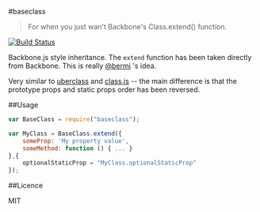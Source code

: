 #baseclass

> For when you just wan't Backbone's Class.extend() function.

[![Build Status](https://travis-ci.org/aearly/baseclass.png)](https://travis-ci.org/aearly/baseclass)

Backbone.js style inheritance.  The `extend` function has been taken directly from Backbone.  This is really [@bermi](https://github.com/bermi) 's idea.

Very similar to [uberclass](https://github.com/daffl/uberclass) and [class.js](http://ejohn.org/blog/simple-javascript-inheritance/) -- the main difference is that the prototype props and static props order has been reversed.

##Usage

```javascript
var BaseClass = require("baseclass");

var MyClass = BaseClass.extend({
    someProp: 'My property value',
    someMethod: function () { ... }
},{
    optionalStaticProp = "MyClass.optionalStaticProp"
});
```

##Licence

MIT
